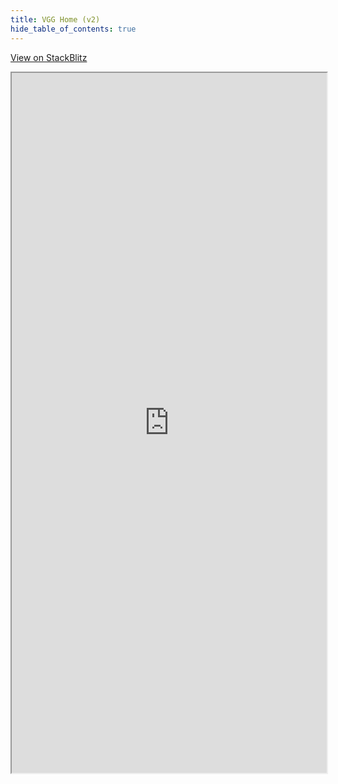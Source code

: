 ```yaml
---
title: VGG Home (v2)
hide_table_of_contents: true
---
```


[View on StackBlitz](https://stackblitz.com/edit/vitejs-vite-1q5hlp?embed=1&file=src%2Fcomponents%2FPreview.vue)

<iframe src="https://stackblitz.com/edit/vitejs-vite-1q5hlp?embed=1&file=src%2Fcomponents%2FPreview.vue"
  width='100%'
  height='1120px'
  title="vgg-home-v2-vue"
  allow="accelerometer; ambient-light-sensor; camera; encrypted-media; geolocation; gyroscope; hid; microphone; midi; payment; usb; vr; xr-spatial-tracking"
></iframe>
